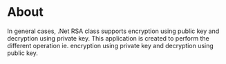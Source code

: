 # About
In general cases, .Net RSA class supports encryption using public key and decryption using private key. This application is created to perform the different operation ie. encryption using private key and decryption using public key. 

